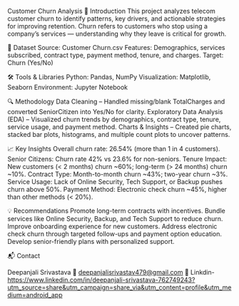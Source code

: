 Customer Churn Analysis
📌 Introduction
This project analyzes telecom customer churn to identify patterns, key drivers, and actionable strategies for improving retention. Churn refers to customers who stop using a company’s services — understanding why they leave is critical for growth.

📂 Dataset
Source: Customer Churn.csv
Features: Demographics, services subscribed, contract type, payment method, tenure, and charges.
Target: Churn (Yes/No)

🛠️ Tools & Libraries
Python: Pandas, NumPy
Visualization: Matplotlib, Seaborn
Environment: Jupyter Notebook

🔍 Methodology
Data Cleaning – Handled missing/blank TotalCharges and converted SeniorCitizen into Yes/No for clarity.
Exploratory Data Analysis (EDA) – Visualized churn trends by demographics, contract type, tenure, service usage, and payment method.
Charts & Insights – Created pie charts, stacked bar plots, histograms, and multiple count plots to uncover patterns.

📈 Key Insights
Overall churn rate: 26.54% (more than 1 in 4 customers).
Senior Citizens: Churn rate 42% vs 23.6% for non-seniors.
Tenure Impact: New customers (< 2 months) churn ~60%; long-term (> 24 months) churn ~10%.
Contract Type: Month-to-month churn ~43%; two-year churn ~3%.
Service Usage: Lack of Online Security, Tech Support, or Backup pushes churn above 50%.
Payment Method: Electronic check churn ~45%, higher than other methods (< 20%).

💡 Recommendations
Promote long-term contracts with incentives.
Bundle services like Online Security, Backup, and Tech Support to reduce churn.
Improve onboarding experience for new customers.
Address electronic check churn through targeted follow-ups and payment option education.
Develop senior-friendly plans with personalized support.

📬 Contact

Deepanjali Srivastava
📧 deepanjalisrivastav479@gmail.com
🔗 Linkdin- https://www.linkedin.com/in/deepanjali-srivastava-762749243?utm_source=share&utm_campaign=share_via&utm_content=profile&utm_medium=android_app
